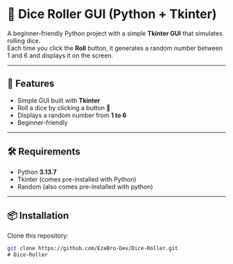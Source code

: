 # 🎲 Dice Roller GUI (Python + Tkinter)

A beginner-friendly Python project with a simple **Tkinter GUI** that simulates rolling dice.  
Each time you click the **Roll** button, it generates a random number between 1 and 6 and displays it on the screen.

---

## 🚀 Features
- Simple GUI built with **Tkinter**
- Roll a dice by clicking a button 🎲
- Displays a random number from **1 to 6**
- Beginner-friendly

---

## 🛠️ Requirements
- Python **3.13.7**  
- Tkinter (comes pre-installed with Python)
- Random  (also comes pre-installed with python)

---

## 📦 Installation
Clone this repository:
```bash
git clone https://github.com/EzeBro-Dev/Dice-Roller.git
﻿# Dice-Roller
